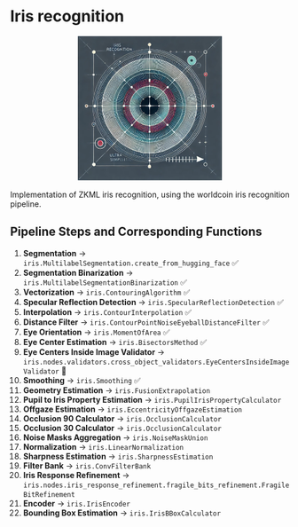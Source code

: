 # Iris recognition

<div align="center">
  <img src="img/iris.png" alt="iris-logo" height="260"/>
</div>

Implementation of ZKML iris recognition, using the worldcoin iris recognition pipeline.

## Pipeline Steps and Corresponding Functions

1. **Segmentation** → `iris.MultilabelSegmentation.create_from_hugging_face` ✅
2. **Segmentation Binarization** → `iris.MultilabelSegmentationBinarization` ✅
3. **Vectorization** → `iris.ContouringAlgorithm` ✅
4. **Specular Reflection Detection** → `iris.SpecularReflectionDetection` ✅
5. **Interpolation** → `iris.ContourInterpolation` ✅
6. **Distance Filter** → `iris.ContourPointNoiseEyeballDistanceFilter` ✅
7. **Eye Orientation** → `iris.MomentOfArea` ✅
8. **Eye Center Estimation** → `iris.BisectorsMethod` ✅
9. **Eye Centers Inside Image Validator** → `iris.nodes.validators.cross_object_validators.EyeCentersInsideImageValidator` 🥱
10. **Smoothing** → `iris.Smoothing` ✅
11. **Geometry Estimation** → `iris.FusionExtrapolation`
12. **Pupil to Iris Property Estimation** → `iris.PupilIrisPropertyCalculator`
13. **Offgaze Estimation** → `iris.EccentricityOffgazeEstimation`
14. **Occlusion 90 Calculator** → `iris.OcclusionCalculator`
15. **Occlusion 30 Calculator** → `iris.OcclusionCalculator`
16. **Noise Masks Aggregation** → `iris.NoiseMaskUnion`
17. **Normalization** → `iris.LinearNormalization` 
18. **Sharpness Estimation** → `iris.SharpnessEstimation`
19. **Filter Bank** → `iris.ConvFilterBank`
20. **Iris Response Refinement** → `iris.nodes.iris_response_refinement.fragile_bits_refinement.FragileBitRefinement`
21. **Encoder** → `iris.IrisEncoder`
22. **Bounding Box Estimation** → `iris.IrisBBoxCalculator`


